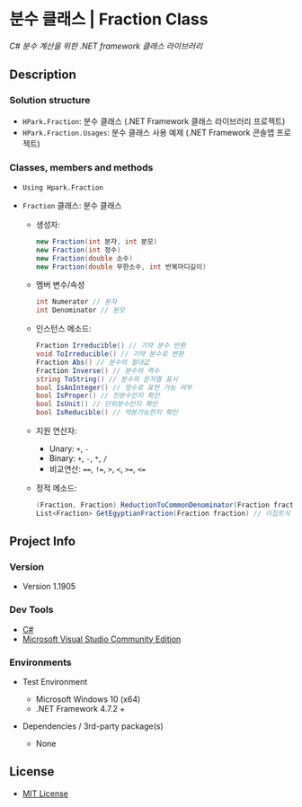 # 분수 클래스 | Fraction Class

*C# 분수 계산을 위한 .NET framework 클래스 라이브러리*



## Description

### Solution structure

+ `HPark.Fraction`:  분수 클래스 (.NET Framework  클래스 라이브러리 프로젝트)
+ `HPark.Fraction.Usages`:  분수 클래스 사용 예제 (.NET Framework 콘솔앱 프로젝트)

### Classes, members and methods

+ `Using Hpark.Fraction`

+ `Fraction` 클래스: 분수 클래스
  
  + 생성자:
    ```c#
    new Fraction(int 분자, int 분모)
    new Fraction(int 정수)
    new Fraction(double 소수)
    new Fraction(double 무한소수, int 반복마디길이)
    ```

  + 멤버 변수/속성
    ```c#
    int Numerator // 분자
    int Denominator // 분모
    ```
    
  + 인스턴스 메소드:
    ```c#
    Fraction Irreducible() // 기약 분수 반환
    void ToIrreducible() // 기약 분수로 변환
    Fraction Abs() // 분수의 절대값
    Fraction Inverse() // 분수의 역수
    string ToString() // 분수의 문자열 표시
    bool IsAnInteger() // 정수로 표현 가능 여부
    bool IsProper() // 진분수인지 확인
    bool IsUnit() // 단위분수인지 확인
    bool IsReducible() // 약분가능한지 확인
    ```
    
  + 지원 연산자:
    + Unary: `+`, `-`
    + Binary: `+`, `-`, `*`, `/`
    + 비교연산: `==`, `!=`, `>`, `<`, `>=`, `<=`
  
  + 정적 메소드:
    ```c#
    (Fraction, Fraction) ReductionToCommonDenominator(Fraction fractionA, Fraction fractionB) // 두 분수의 통분된 인스턴스 튜플
    List<Fraction> GetEgyptianFraction(Fraction fraction) // 이집트식 분수 표기법(단위분수의 합)으로 변환
    ```



## Project Info

### Version

- Version 1.1905

### Dev Tools

+ [C#](https://docs.microsoft.com/ko-kr/dotnet/csharp/)
+ [Microsoft Visual Studio Community Edition](https://visualstudio.microsoft.com/ko/)

### Environments

+ Test Environment

    + Microsoft Windows 10 (x64)
    + .NET Framework 4.7.2 +

+ Dependencies / 3rd-party package(s)

    + None




## License

+ [MIT License](https://github.com/mohenjo/FractionClassLibrary/blob/master/LICENSE)
